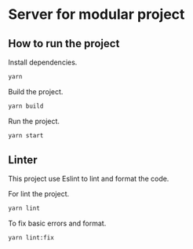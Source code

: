 # Server for modular project

## How to run the project

Install dependencies.
```sh
yarn
```

Build the project.
```sh
yarn build
```

Run the project.
```sh
yarn start
```

## Linter

This project use Eslint to lint and format the code.

For lint the project.
```sh
yarn lint
```

To fix basic errors and format.
```sh
yarn lint:fix
```
